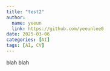 ```yaml
---
title: "test2"
author:
  name: yeeun
  link: https://github.com/yeeunlee0
date: 2025-03-06 
categories: [AI]
tags: [AI, CV]
---
```


blah blah
